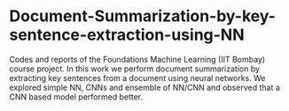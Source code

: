 # Document-Summarization-by-key-sentence-extraction-using-NN
Codes and reports of the Foundations Machine Learning (IIT Bombay) course project. In this work we perform document summarization by extracting key sentences from a document using neural networks. We explored simple NN, CNNs and ensemble of NN/CNN and observed that a CNN based model performed better. 
